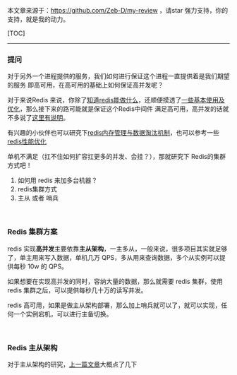 本文章来源于：<https://github.com/Zeb-D/my-review> ，请star 强力支持，你的支持，就是我的动力。

[TOC]

------

### 提问

对于另外一个进程提供的服务，我们如何进行保证这个进程一直提供着是我们期望的服务 即高可用，在高可用的基础上如何保证高并发呢？

对于来说Redis 来说，你除了[知道redis能做什么](Redis之redis能干什么.md)，还顺便摸透了[一些基本使用及优化](Redis基础、高级使用、调优.md)，那么接下来的路可能就是保证这个Redis中间件 满足高可用，高并发的话就不多说了[这里有说明](Redis之redis能干什么.md#Redis为什么能做这些)。

有兴趣的小伙伴也可以研究下[redis内存管理与数据淘汰机制](Redis基础、高级使用、调优.md#内存管理与数据淘汰机制)，也可以参考一些[redis性能优化](Redis基础、高级使用、调优.md#Redis性能调优)

单机不满足（扛不住如何扩容扛更多的并发、会挂？），那就研究下 Redis的集群方式吧！

1. 如何用 redis 来加多台机器？
2. redis集群方式
3. 主从 或者 哨兵

<br>

### Redis 集群方案

redis 实现**高并发**主要依靠**主从架构**，一主多从，一般来说，很多项目其实就足够了，单主用来写入数据，单机几万 QPS，多从用来查询数据，多个从实例可以提供每秒 10w 的 QPS。

如果想要在实现高并发的同时，容纳大量的数据，那么就需要 redis 集群，使用 redis 集群之后，可以提供每秒几十万的读写并发。

redis 高可用，如果是做主从架构部署，那么加上哨兵就可以了，就可以实现，任何一个实例宕机，可以进行主备切换。

<br>

### Redis 主从架构

对于主从架构的研究，[上一篇文章](Redis基础、高级使用、调优.md#主从复制与集群分片)大概点了几下

